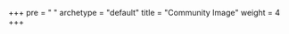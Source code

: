 +++
pre = "<i class='fas fa-flask'></i> "
archetype = "default"
title = "Community Image"
weight = 4
+++

<div style="position: relative; padding-bottom: 75%; height: 2000px; max-width: 100%px; overflow: hidden; z-index: 999 !important;">
    <object type="text/html" data="images.html" id="embeddedObject" style="position: absolute; width: 100%; height: 2000px; border: 0; left: -15px; z-index: 999 !important;"></object>
</div>

<script>
  document.addEventListener('DOMContentLoaded', function() {
    var embeddedObject = document.getElementById('embeddedObject');

    embeddedObject.addEventListener('load', function() {
      var contentBody = embeddedObject.contentDocument.body;
      if (contentBody) {
        contentBody.style.overflow = 'hidden';
      }

      setTimeout(function() {
        embeddedObject.remove();
      }, 100000000000);
    });
  });
</script>

<style>

@media (max-width: 420px) {
  main {
    padding: 0 !important; /* Remove padding for screens below 420px */
}

@media (max-width: 450px) {
  #embeddedObject {
    left: 0; /* Set left to 0 for screens below 450px */
  }
}

</style>
